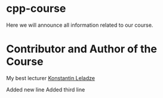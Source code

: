 # cpp-course
Here we will announce all information related to our course.

# Contributor and Author of the Course

My best lecturer [Konstantin Leladze](https://github.com/Costello1329)


Added new line
Added third line
